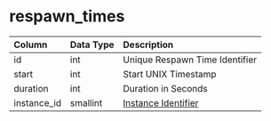 # respawn_times

| Column | Data Type | Description |
| :--- | :--- | :--- |
| id | int | Unique Respawn Time Identifier |
| start | int | Start UNIX Timestamp |
| duration | int | Duration in Seconds |
| instance_id | smallint | [Instance Identifier](../../schema/instances/instance_list.md) |

